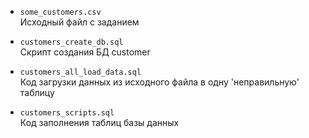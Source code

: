 - `some_customers.csv`\
Исходный файл с заданием

- `customers_create_db.sql`\
Скрипт создания БД customer

- `customers_all_load_data.sql`\
Код загрузки данных из исходного файла в одну 'неправильную' таблицу

- `customers_scripts.sql`\
Код заполнения таблиц базы данных
